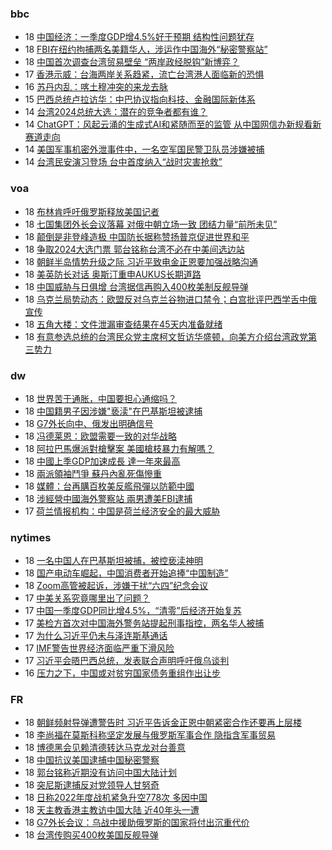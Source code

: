 <!-- BLOG-POST-LIST:START -->
<!-- BLOG-POST-LIST:END -->

### bbc
<!-- bbc:START -->
-  18 [中国经济：一季度GDP增4.5%好于预期 结构性问题犹存](https://www.bbc.com/zhongwen/simp/business-65312342?at_medium=RSS&at_campaign=KARANGA)
-  18 [FBI在纽约拘捕两名美籍华人，涉运作中国海外“秘密警察站”](https://www.bbc.com/zhongwen/simp/world-65308000?at_medium=RSS&at_campaign=KARANGA)
-  18 [中国首次调查台湾贸易壁垒 “两岸政经脱钩”新博弈？](https://www.bbc.com/zhongwen/simp/business-65301208?at_medium=RSS&at_campaign=KARANGA)
-  17 [香港示威：台海两岸关系趋紧，流亡台湾港人面临新的恐惧](https://www.bbc.com/zhongwen/simp/chinese-news-65296005?at_medium=RSS&at_campaign=KARANGA)
-  16 [苏丹内乱：喀土穆冲突的来龙去脉](https://www.bbc.com/zhongwen/simp/world-65291811?at_medium=RSS&at_campaign=KARANGA)
-  15 [巴西总统卢拉访华：中巴协议指向科技、金融国际新体系](https://www.bbc.com/zhongwen/simp/world-65286148?at_medium=RSS&at_campaign=KARANGA)
-  14 [台湾2024总统大选：潜在的竞争者都有谁？](https://www.bbc.com/zhongwen/simp/chinese-news-65277246?at_medium=RSS&at_campaign=KARANGA)
-  14 [ChatGPT：风起云涌的生成式AI和紧随而至的监管 从中国网信办新规看新赛道走向](https://www.bbc.com/zhongwen/simp/chinese-news-65274804?at_medium=RSS&at_campaign=KARANGA)
-  14 [美国军事机密外泄事件中，一名空军国民警卫队员涉嫌被捕](https://www.bbc.com/zhongwen/simp/world-65272573?at_medium=RSS&at_campaign=KARANGA)
-  14 [台湾民安演习登场 台中首度纳入“战时灾害抢救”](https://www.bbc.com/zhongwen/simp/chinese-news-65273165?at_medium=RSS&at_campaign=KARANGA)<!-- bbc:END -->

### voa
<!-- voa:START -->
-  18 [布林肯呼吁俄罗斯释放美国记者](https://www.voachinese.com/a/blinken-calls-on-russia-to-release-us-journalist-20230418/7055152.html)
-  18 [七国集团外长会议落幕 对俄中朝立场一致 团结力量“前所未见”](https://www.voachinese.com/a/g7-foreign-ministers-conclude-meeting-with-united-stand-on-russia-and-china-/7055131.html)
-  18 [颠倒是非登峰造极 中国防长据称赞扬普京促进世界和平](https://www.voachinese.com/a/chinese-defense-minister-reportedly-praised-putin-for-world-peace-20230418/7055116.html)
-  18 [争取2024大选门票 郭台铭称台湾不必在中美间选边站](https://www.voachinese.com/a/foxconn-founder-gou-says-taiwan-no-need-to-side-with-us-or-china-20230418/7055078.html)
-  18 [朝鲜半岛情势升级之际 习近平致电金正恩要加强战略沟通](https://www.voachinese.com/a/xi-calls-kim-to-strengthen-strategic-communication-20230418/7055073.html)
-  18 [美英防长对话 奥斯汀重申AUKUS长期道路](https://www.voachinese.com/a/us-reaffirms-defense-tie-with-uk-australia-20230418/7055038.html)
-  18 [中国威胁与日俱增 台湾据信再购入400枚美制反舰导弹](https://www.voachinese.com/a/taiwan-reportedly-buying-400-anti-ship-missiles-20230418/7055020.html)
-  18 [乌克兰局势动态：欧盟反对乌克兰谷物进口禁令；白宫批评巴西学舌中俄宣传](https://www.voachinese.com/a/latest-in-ukraine-eu-rejects-bans-on-ukraine-grain-20230417/7054954.html)
-  18 [五角大楼：文件泄漏审查结果在45天内准备就绪](https://www.voachinese.com/a/pentagon-leak-review-findings-ready-in-45-days-20230417/7054958.html)
-  18 [有意参选总统的台湾民众党主席柯文哲访华盛顿，向美方介绍台湾政党第三势力](https://www.voachinese.com/a/taiwan-third-party-presidential-candidate-ko-wenje-visits-washington-20230417/7054933.html)<!-- voa:END -->

### dw
<!-- dw:START -->
-  18 [世界苦于通胀，中国要担心通缩吗？](https://www.dw.com/zh/世界苦于通胀，中国要担心通缩吗？/a-65359964?maca=chi-rss-chi-all-1127-xml-atom)
-  18 [中国籍男子因涉嫌&quot;亵渎&quot;在巴基斯坦被逮捕](https://www.dw.com/zh/中国籍男子因涉嫌-亵渎-在巴基斯坦被逮捕/a-65359549?maca=chi-rss-chi-all-1127-xml-atom)
-  18 [G7外长向中、俄发出明确信号](https://www.dw.com/zh/g7外长向中、俄发出明确信号/a-65357733?maca=chi-rss-chi-all-1127-xml-atom)
-  18 [冯德莱恩：欧盟需要一致的对华战略](https://www.dw.com/zh/冯德莱恩：欧盟需要一致的对华战略/a-65357710?maca=chi-rss-chi-all-1127-xml-atom)
-  18 [阿拉巴馬爆派對槍擊案 美國槍枝暴力有解嗎？](https://www.dw.com/zh/阿拉巴馬爆派對槍擊案-美國槍枝暴力有解嗎？/a-65355493?maca=chi-rss-chi-all-1127-xml-atom)
-  18 [中國上季GDP加速成長 達一年來最高](https://www.dw.com/zh/中國上季gdp加速成長-達一年來最高/a-65354900?maca=chi-rss-chi-all-1127-xml-atom)
-  18 [兩派領袖鬥爭 蘇丹內亂死傷慘重](https://www.dw.com/zh/兩派領袖鬥爭-蘇丹內亂死傷慘重/a-65353880?maca=chi-rss-chi-all-1127-xml-atom)
-  18 [媒體：台再購百枚美反艦飛彈以防範中國](https://www.dw.com/zh/媒體：台再購百枚美反艦飛彈以防範中國/a-65353711?maca=chi-rss-chi-all-1127-xml-atom)
-  18 [涉經營中國海外警察站 兩男遭美FBI逮捕](https://www.dw.com/zh/涉經營中國海外警察站-兩男遭美fbi逮捕/a-65353631?maca=chi-rss-chi-all-1127-xml-atom)
-  17 [荷兰情报机构：中国是荷兰经济安全的最大威胁](https://www.dw.com/zh/荷兰情报机构：中国是荷兰经济安全的最大威胁/a-65349823?maca=chi-rss-chi-all-1127-xml-atom)<!-- dw:END -->

### nytimes
<!-- nytimes:START -->
-  18 [一名中国人在巴基斯坦被捕，被控亵渎神明](https://cn.nytimes.com/world/20230418/pakistan-china-blasphemy/?utm_source=RSS)
-  18 [国产电动车崛起，中国消费者开始追捧“中国制造”](https://cn.nytimes.com/business/20230418/china-shanghai-auto-show/?utm_source=RSS)
-  18 [Zoom高管被起诉，涉嫌干扰“六四”纪念会议](https://cn.nytimes.com/technology/20201221/zoom-tiananmen-square/?utm_source=RSS)
-  17 [中美关系究竟哪里出了问题？](https://cn.nytimes.com/opinion/20230418/china-america-relationship/?utm_source=RSS)
-  17 [中国一季度GDP同比增4.5%，“清零”后经济开始复苏](https://cn.nytimes.com/business/20230418/china-gdp-q1-2023/?utm_source=RSS)
-  17 [美检方首次对中国海外警务站提起刑事指控，两名华人被捕](https://cn.nytimes.com/usa/20230418/fbi-chinese-police-outpost-nyc/?utm_source=RSS)
-  17 [为什么习近平仍未与泽连斯基通话](https://cn.nytimes.com/world/20230417/why-chinas-leader-hasnt-called-the-president-of-ukraine/?utm_source=RSS)
-  17 [IMF警告世界经济面临严重下滑风险](https://cn.nytimes.com/business/20230412/imf-world-economic-outlook/?utm_source=RSS)
-  17 [习近平会晤巴西总统，发表联合声明呼吁俄乌谈判](https://cn.nytimes.com/world/20230417/brazil-china-russia-ukraine/?utm_source=RSS)
-  16 [压力之下，中国或对贫穷国家债务重组作出让步](https://cn.nytimes.com/business/20230417/china-debt-relief/?utm_source=RSS)<!-- nytimes:END -->

### FR
<!-- FR:START -->
-  18 [朝鲜频射导弹遭警告时 习近平告诉金正恩中朝紧密合作还要再上层楼](https://www.rfi.fr/cn/%E4%B8%AD%E5%9B%BD/20230418-%E6%9C%9D%E9%B2%9C%E9%A2%91%E5%B0%84%E5%AF%BC%E5%BC%B9%E9%81%AD%E8%AD%A6%E5%91%8A%E6%97%B6-%E4%B9%A0%E8%BF%91%E5%B9%B3%E5%91%8A%E8%AF%89%E9%87%91%E6%AD%A3%E6%81%A9%E4%B8%AD%E6%9C%9D%E7%B4%A7%E5%AF%86%E5%90%88%E4%BD%9C%E8%BF%98%E8%A6%81%E5%86%8D%E4%B8%8A%E5%B1%82%E6%A5%BC)
-  18 [李尚福在莫斯科称坚定发展与俄罗斯军事合作 隐指含军事贸易](https://www.rfi.fr/cn/%E4%B8%AD%E5%9B%BD/20230418-%E6%9D%8E%E5%B0%9A%E7%A6%8F%E5%9C%A8%E8%8E%AB%E6%96%AF%E7%A7%91%E7%A7%B0%E5%9D%9A%E5%AE%9A%E5%8F%91%E5%B1%95%E4%B8%8E%E4%BF%84%E7%BD%97%E6%96%AF%E5%86%9B%E4%BA%8B%E5%90%88%E4%BD%9C-%E9%9A%90%E6%8C%87%E5%90%AB%E5%86%9B%E4%BA%8B%E8%B4%B8%E6%98%93)
-  18 [博德黑会见赖清德转达马克龙对台善意](https://www.rfi.fr/cn/%E6%B8%AF%E6%BE%B3%E5%8F%B0/20230418-%E5%8D%9A%E5%BE%B7%E9%BB%91%E4%BC%9A%E8%A7%81%E8%B5%96%E6%B8%85%E5%BE%B7%E8%BD%AC%E8%BE%BE%E9%A9%AC%E5%85%8B%E9%BE%99%E5%AF%B9%E5%8F%B0%E5%96%84%E6%84%8F)
-  18 [中国抗议美国逮捕中国秘密警察](https://www.rfi.fr/cn/%E4%B8%AD%E5%9B%BD/20230418-%E4%B8%AD%E5%9B%BD%E6%8A%97%E8%AE%AE%E7%BE%8E%E5%9B%BD%E9%80%AE%E6%8D%95%E4%B8%AD%E5%9B%BD%E7%A7%98%E5%AF%86%E8%AD%A6%E5%AF%9F)
-  18 [郭台铭称近期没有访问中国大陆计划](https://www.rfi.fr/cn/%E4%B8%AD%E5%9B%BD/20230418-%E9%83%AD%E5%8F%B0%E9%93%AD%E7%A7%B0%E8%BF%91%E6%9C%9F%E6%B2%A1%E6%9C%89%E8%AE%BF%E9%97%AE%E4%B8%AD%E5%9B%BD%E5%A4%A7%E9%99%86%E8%AE%A1%E5%88%92)
-  18 [突尼斯逮捕反对党领导人甘努奇](https://www.rfi.fr/cn/%E4%B8%AD%E5%9B%BD/20230418-%E7%AA%81%E5%B0%BC%E6%96%AF%E9%80%AE%E6%8D%95%E5%8F%8D%E5%AF%B9%E5%85%9A%E9%A2%86%E5%AF%BC%E4%BA%BA%E7%94%98%E5%8A%AA%E5%A5%87)
-  18 [日称2022年度战机紧急升空778次 多因中国](https://www.rfi.fr/cn/%E4%B8%AD%E5%9B%BD/20230418-%E6%97%A5%E7%A7%B02022%E5%B9%B4%E5%BA%A6%E6%88%98%E6%9C%BA%E7%B4%A7%E6%80%A5%E5%8D%87%E7%A9%BA778%E6%AC%A1-%E5%A4%9A%E5%9B%A0%E4%B8%AD%E5%9B%BD)
-  18 [天主教香港主教访中国大陆 近40年头一遭](https://www.rfi.fr/cn/%E4%B8%AD%E5%9B%BD/20230418-%E5%A4%A9%E4%B8%BB%E6%95%99%E9%A6%99%E6%B8%AF%E4%B8%BB%E6%95%99%E8%AE%BF%E4%B8%AD%E5%9B%BD%E5%A4%A7%E9%99%86-%E8%BF%9140%E5%B9%B4%E5%A4%B4%E4%B8%80%E9%81%AD)
-  18 [G7外长会议：乌战中援助俄罗斯的国家将付出沉重代价](https://www.rfi.fr/cn/%E4%B8%AD%E5%9B%BD/20230418-g7%E5%A4%96%E9%95%BF%E4%BC%9A%E8%AE%AE-%E4%B9%8C%E6%88%98%E4%B8%AD%E6%8F%B4%E5%8A%A9%E4%BF%84%E7%BD%97%E6%96%AF%E7%9A%84%E5%9B%BD%E5%AE%B6%E5%B0%86%E4%BB%98%E5%87%BA%E6%B2%89%E9%87%8D%E4%BB%A3%E4%BB%B7)
-  18 [台湾传购买400枚美国反舰导弹](https://www.rfi.fr/cn/%E4%B8%AD%E5%9B%BD/20230418-%E5%8F%B0%E6%B9%BE%E4%BC%A0%E8%B4%AD%E4%B9%B0400%E6%9E%9A%E7%BE%8E%E5%9B%BD%E5%8F%8D%E8%88%B0%E5%AF%BC%E5%BC%B9)<!-- FR:END -->